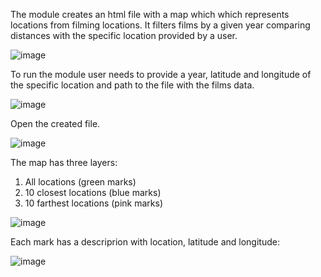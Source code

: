 The module creates an html file with a map which which represents locations from filming locations.
It filters films by a given year comparing distances with the specific location provided by a user. 

![image](https://user-images.githubusercontent.com/92580927/152962036-3a652f42-5147-4be0-88fa-469ec5f5b04f.png)

To run the module user needs to provide a year, latitude and longitude of the specific location and path  to the file with the films data.

![image](https://user-images.githubusercontent.com/92580927/152962913-d7840dc1-43ef-4e70-ae69-344d406b372b.png)

Open the created file.

![image](https://user-images.githubusercontent.com/92580927/152960737-be90b0f9-8836-4afc-9eba-2429d5208b29.png)

The map has three layers: 
1) All locations (green marks)
2) 10 closest locations (blue marks)
3) 10 farthest locations (pink marks)

![image](https://user-images.githubusercontent.com/92580927/152966207-c57089c6-cbca-46b8-a4df-7b2dbeca1ca3.png)

Each mark has a descriprion with location, latitude and longitude:

![image](https://user-images.githubusercontent.com/92580927/152966046-509e22d3-c62c-4046-911b-4e738916b0c1.png)
